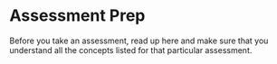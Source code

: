 # Assessment Prep
Before you take an assessment, read up here and make sure that you understand all the concepts listed for that particular assessment.